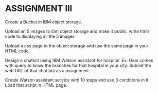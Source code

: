 # ASSIGNMENT III

Create a Bucket in IBM object storage.
 
Upload an 5 images  to ibm object storage and make it public. write html code to displaying all the 5 images. 

Upload a css page to the object storage and use the same page in your HTML code.

Design a chatbot using IBM Watson assistant for hospital. Ex: User comes with query to know the branches for that hospital in your city. Submit the web URL of that chat bot as a assignment. 

Create Watson assistant service with 10 steps and use 3 conditions in it. Load that script in HTML page.

